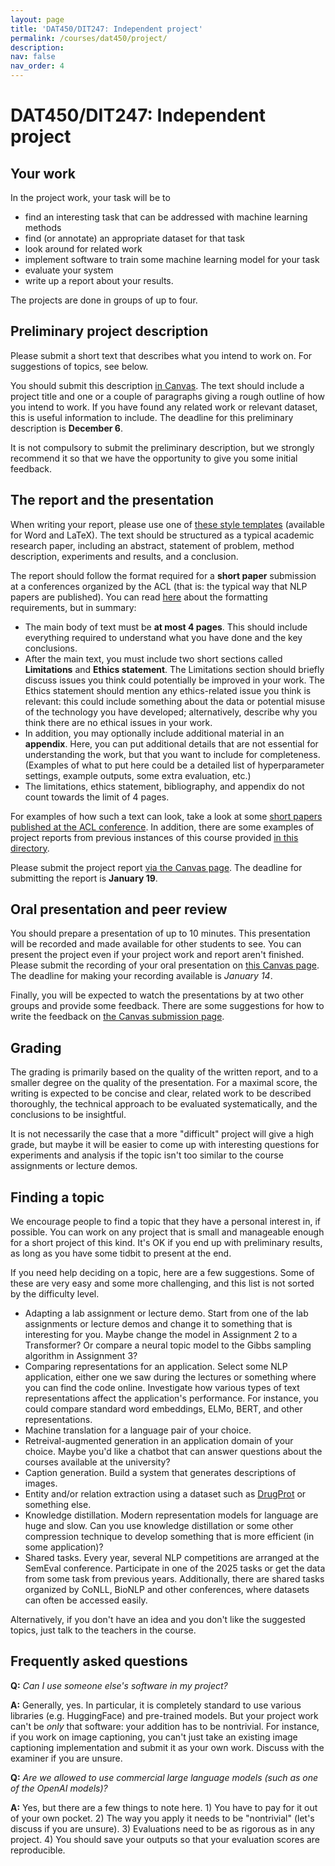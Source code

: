 ```yaml
---
layout: page
title: 'DAT450/DIT247: Independent project'
permalink: /courses/dat450/project/
description:
nav: false
nav_order: 4
---
```


# DAT450/DIT247: Independent project

## Your work

In the project work, your task will be to

- find an interesting task that can be addressed with machine learning methods
- find (or annotate) an appropriate dataset for that task
- look around for related work
- implement software to train some machine learning model for your task
- evaluate your system
- write up a report about your results.

The projects are done in groups of up to four.

## Preliminary project description

Please submit a short text that describes what you intend to work on. For suggestions of topics, see below.

You should submit this description [in Canvas](https://chalmers.instructure.com/courses/31739/assignments/98459). The text should include a project title and one or a couple of paragraphs giving a rough outline of how you intend to work. If you have found any related work or relevant dataset, this is useful information to include. The deadline for this preliminary description is **December 6**.

It is not compulsory to submit the preliminary description, but we strongly recommend it so that we have the opportunity to give you some initial feedback. 

## The report and the presentation

When writing your report, please use one of [these style templates](https://www.cse.chalmers.se/~richajo/dit866/files/cth_course_template.zip) (available for Word and LaTeX). The text should be structured as a typical academic research paper, including an abstract, statement of problem, method description, experiments and results, and a conclusion.

The report should follow the format required for a **short paper** submission at a conferences organized by the ACL (that is: the typical way that NLP papers are published). You can read [here](https://acl-org.github.io/ACLPUB/formatting.html) about the formatting requirements, but in summary:
- The main body of text must be **at most 4 pages**. This should include everything required to understand what you have done and the key conclusions.
- After the main text, you must include two short sections called **Limitations** and **Ethics statement**. The Limitations section should briefly discuss issues you think could potentially be improved in your work. The Ethics statement should mention any ethics-related issue you think is relevant: this could include something about the data or potential misuse of the technology you have developed; alternatively, describe why you think there are no ethical issues in your work.
- In addition, you may optionally include additional material in an **appendix**. Here, you can put additional details that are not essential for understanding the work, but that you want to include for completeness. (Examples of what to put here could be a detailed list of hyperparameter settings, example outputs, some extra evaluation, etc.)
- The limitations, ethics statement, bibliography, and appendix do not count towards the limit of 4 pages.

For examples of how such a text can look, take a look at some [short papers published at the ACL conference](https://aclanthology.org/events/acl-2024/#2024acl-short). In addition, there are some examples of project reports from previous instances of this course provided [in this directory](https://www.cse.chalmers.se/~richajo/dat450/project_examples/).

Please submit the project report [via the Canvas page](https://chalmers.instructure.com/courses/31739/assignments/100314). The deadline for submitting the report is **January 19**.

## Oral presentation and peer review

You should prepare a presentation of up to 10 minutes. This presentation will be recorded and made available for other students to see. You can present the project even if your project work and report aren't finished. Please submit the recording of your oral presentation on [this Canvas page](https://chalmers.instructure.com/courses/31739/assignments/100313). The deadline for making your recording available is *January 14*.

Finally, you will be expected to watch the presentations by at two other groups and provide some feedback. There are some suggestions for how to write the feedback on [the Canvas submission page](https://chalmers.instructure.com/courses/31739/quizzes/23291).

## Grading

The grading is primarily based on the quality of the written report, and to a smaller degree on the quality of the presentation. For a maximal score, the writing is expected to be concise and clear, related work to be described thoroughly, the technical approach to be evaluated systematically, and the conclusions to be insightful.

It is not necessarily the case that a more "difficult" project will give a high grade, but maybe it will be easier to come up with interesting questions for experiments and analysis if the topic isn't too similar to the course assignments or lecture demos. 

## Finding a topic

We encourage people to find a topic that they have a personal interest in, if possible. You can work on any project that is small and manageable enough for a short project of this kind. It's OK if you end up with preliminary results, as long as you have some tidbit to present at the end.

If you need help deciding on a topic, here are a few suggestions. Some of these are very easy and some more challenging, and this list is not sorted by the difficulty level.

- Adapting a lab assignment or lecture demo. Start from one of the lab assignments or lecture demos and change it to something that is interesting for you. Maybe change the model in Assignment 2 to a Transformer? Or compare a neural topic model to the Gibbs sampling algorithm in Assignment 3?
- Comparing representations for an application. Select some NLP application, either one we saw during the lectures or something where you can find the code online. Investigate how various types of text representations affect the application's performance. For instance, you could compare standard word embeddings, ELMo, BERT, and other representations.
- Machine translation for a language pair of your choice.
- Retreival-augmented generation in an application domain of your choice. Maybe you'd like a chatbot that can answer questions about the courses available at the university?
- Caption generation. Build a system that generates descriptions of images.
- Entity and/or relation extraction using a dataset such as [DrugProt](https://zenodo.org/record/5042151) or something else.
- Knowledge distillation. Modern representation models for language are huge and slow. Can you use knowledge distillation or some other compression technique to develop something that is more efficient (in some application)?
- Shared tasks. Every year, several NLP competitions are arranged at the SemEval conference. Participate in one of the 2025 tasks or get the data from some task from previous years. Additionally, there are shared tasks organized by CoNLL, BioNLP and other conferences, where datasets can often be accessed easily. 

Alternatively, if you don't have an idea and you don't like the suggested topics, just talk to the teachers in the course. 

## Frequently asked questions

**Q:** *Can I use someone else's software in my project?*

**A:** Generally, yes. In particular, it is completely standard to use various libraries (e.g. HuggingFace) and pre-trained models. But your project work can't be *only* that software: your addition has to be nontrivial. For instance, if you work on image captioning, you can't just take an existing image captioning implementation and submit it as your own work. Discuss with the examiner if you are unsure.

**Q:** *Are we allowed to use commercial large language models (such as one of the OpenAI models)?*

**A:** Yes, but there are a few things to note here. 1) You have to pay for it out of your own pocket. 2) The way you apply it needs to be "nontrivial" (let's discuss if you are unsure). 3) Evaluations need to be as rigorous as in any project. 4) You should save your outputs so that your evaluation scores are reproducible. 

